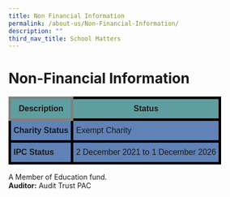 ```yaml
---
title: Non Financial Information
permalink: /about-us/Non-Financial-Information/
description: ""
third_nav_title: School Matters
---
```

Non-Financial Information
=========================
<style type="text/css">
.tg  {border-collapse:collapse;border-spacing:0;}
.tg td{border-color:black;border-style:solid;border-width:5px;font-family:Arial, sans-serif;font-size:16px;
  overflow:hidden;padding:10px 5px;word-break:normal;}
.tg th{border-color:black;border-style:solid;border-width:5px;font-family:Arial, sans-serif;font-size:16px;
  font-weight:normal;overflow:hidden;padding:10px 5px;word-break:normal;}
.tg .tg-1wig{font-weight:bold;text-align:left;vertical-align:top}
.tg .tg-mzf5{background-color:#5F9EA0;font-weight:bold;text-align:center;vertical-align:top}
.tg .tg-k9vs{background-color:#6082B6;font-weight:bold;text-align:left;vertical-align:top}
.tg .tg-j4so{background-color:#5F9EA0;border-color:inherit;font-weight:bold;text-align:center;vertical-align:top}
.tg .tg-r5gp{background-color:#6082B6;text-align:left;vertical-align:top}
.tg .tg-0lax{text-align:left;vertical-align:top}
.tg .tg-j4so{background-color:#5F9EA0;border-color:inherit;font-weight:bold;text-align:center;vertical-align:top}
.tg .tg-1wig{background-color:#6082B6;text-align:left;vertical-align:top}
.tg .tg-0lax{text-align:left;vertical-align:top}
.tg .tg-0lax{background-color:#6082B6;text-align:left;vertical-align:top}
.tg .tg-0lax{text-align:left;vertical-align:top}	
	
</style>
<table class="tg">
<thead>
  <tr>
    <th class="tg-j4so"><span style="font-weight:bolder">Description</span></th>
    <th class="tg-mzf5"><span style="font-weight:bolder">Status</span></th>
  </tr>
</thead>
<tbody>
  <tr>
    <td class="tg-k9vs"><span style="font-weight:bolder">Charity Status</span></td>
    <td class="tg-r5gp">Exempt Charity</td>
  </tr>
  <tr>
    <td class="tg-1wig"><span style="font-weight:bolder">IPC Status</span></td>
    <td class="tg-0lax">2 December 2021 to 1 December 2026</td>
  </tr>
</tbody>
</table>


A Member of Education fund. <br>
<b>Auditor:</b> Audit Trust PAC